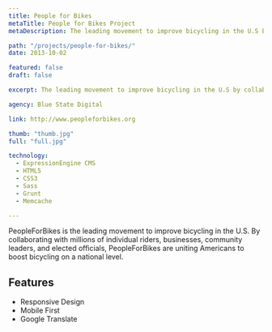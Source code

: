 ```yaml
---
title: People for Bikes
metaTitle: People for Bikes Project
metaDescription: The leading movement to improve bicycling in the U.S by collaborating with millions of individual riders, businesses and elected officials.

path: "/projects/people-for-bikes/"
date: 2013-10-02

featured: false
draft: false

excerpt: The leading movement to improve bicycling in the U.S by collaborating with millions of individual riders, businesses and elected officials.

agency: Blue State Digital

link: http://www.peopleforbikes.org

thumb: "thumb.jpg"
full: "full.jpg"

technology:
  - ExpressionEngine CMS
  - HTML5
  - CSS3
  - Sass
  - Grunt
  - Memcache

---
```

PeopleForBikes is the leading movement to improve bicycling in the U.S. By collaborating with millions of individual riders, businesses, community leaders, and elected officials, PeopleForBikes are uniting Americans to boost bicycling on a national level.

## Features

* Responsive Design
* Mobile First
* Google Translate

